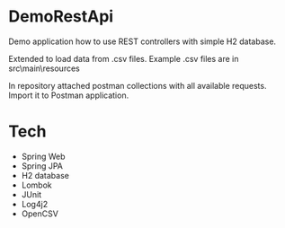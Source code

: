 # DemoRestApi
Demo application how to use REST controllers with simple H2 database.

Extended to load data from .csv files.
Example .csv files are in src\main\resources

In repository attached postman collections with all available requests.
Import it to Postman application.

# Tech
- Spring Web
- Spring JPA
- H2 database
- Lombok
- JUnit
- Log4j2
- OpenCSV
